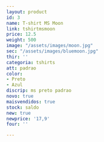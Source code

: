 ```yaml
---
layout: product
id: 3
name: T-shirt MS Moon
link: tshirtmsmoon
price: 12.5
weight: 500
image: "/assets/images/moon.jpg"
sec: "/assets/images/bluemoon.jpg"
thir: ''
categoria: tshirts
att: padrao
color:
- Preto
- Azul
discrip: ms preto padrao
novo: true
maisvendidos: true
stock: saldo
new: true
newprice: '17,9'
four: ''

---
```

